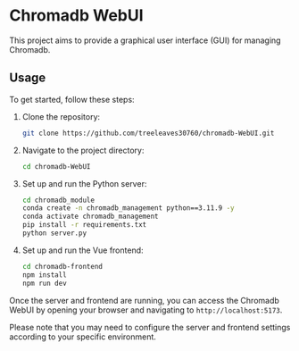 # Chromadb WebUI

This project aims to provide a graphical user interface (GUI) for managing Chromadb.

## Usage

To get started, follow these steps:

1. Clone the repository:

    ```bash
    git clone https://github.com/treeleaves30760/chromadb-WebUI.git
    ```

2. Navigate to the project directory:

    ```bash
    cd chromadb-WebUI
    ```

3. Set up and run the Python server:

    ```bash
    cd chromadb_module
    conda create -n chromadb_management python==3.11.9 -y
    conda activate chromadb_management
    pip install -r requirements.txt
    python server.py
    ```

4. Set up and run the Vue frontend:

    ```bash
    cd chromadb-frontend
    npm install
    npm run dev
    ```

Once the server and frontend are running, you can access the Chromadb WebUI by opening your browser and navigating to `http://localhost:5173`.

Please note that you may need to configure the server and frontend settings according to your specific environment.
